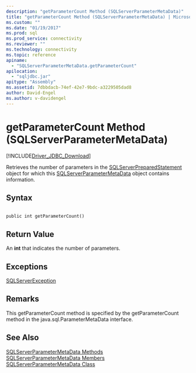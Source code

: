 ```yaml
---
description: "getParameterCount Method (SQLServerParameterMetaData)"
title: "getParameterCount Method (SQLServerParameterMetaData) | Microsoft Docs"
ms.custom: ""
ms.date: "01/19/2017"
ms.prod: sql
ms.prod_service: connectivity
ms.reviewer: ""
ms.technology: connectivity
ms.topic: reference
apiname: 
  - "SQLServerParameterMetaData.getParameterCount"
apilocation: 
  - "sqljdbc.jar"
apitype: "Assembly"
ms.assetid: 7dbbdacb-74ef-42e7-9bdc-a3229505dad8
author: David-Engel
ms.author: v-davidengel
---
```

# getParameterCount Method (SQLServerParameterMetaData)
[!INCLUDE[Driver_JDBC_Download](../../../includes/driver_jdbc_download.md)]

  Retrieves the number of parameters in the [SQLServerPreparedStatement](../../../connect/jdbc/reference/sqlserverpreparedstatement-class.md) object for which this [SQLServerParameterMetaData](../../../connect/jdbc/reference/sqlserverparametermetadata-class.md) object contains information.  
  
## Syntax  
  
```  
  
public int getParameterCount()  
```  
  
## Return Value  
 An **int** that indicates the number of parameters.  
  
## Exceptions  
 [SQLServerException](../../../connect/jdbc/reference/sqlserverexception-class.md)  
  
## Remarks  
 This getParameterCount method is specified by the getParameterCount method in the java.sql.ParameterMetaData interface.  
  
## See Also  
 [SQLServerParameterMetaData Methods](../../../connect/jdbc/reference/sqlserverparametermetadata-methods.md)   
 [SQLServerParameterMetaData Members](../../../connect/jdbc/reference/sqlserverparametermetadata-members.md)   
 [SQLServerParameterMetaData Class](../../../connect/jdbc/reference/sqlserverparametermetadata-class.md)  
  
  
